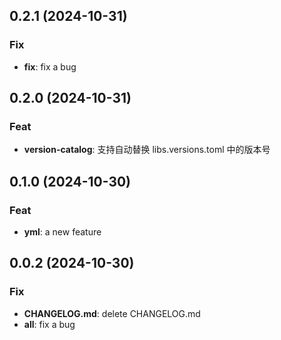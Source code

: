 ## 0.2.1 (2024-10-31)

### Fix

- **fix**: fix a bug

## 0.2.0 (2024-10-31)

### Feat

- **version-catalog**: 支持自动替换 libs.versions.toml 中的版本号

## 0.1.0 (2024-10-30)

### Feat

- **yml**: a new feature

## 0.0.2 (2024-10-30)

### Fix

- **CHANGELOG.md**: delete CHANGELOG.md
- **all**: fix a bug
